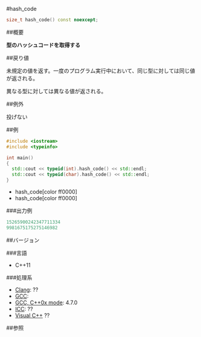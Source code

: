 #hash_code
```cpp
size_t hash_code() const noexcept;
```

##概要

<b>型のハッシュコードを取得する</b>


##戻り値

未規定の値を返す。一度のプログラム実行中において、同じ型に対しては同じ値が返される。

異なる型に対しては異なる値が返される。


##例外

投げない


##例

```cpp
#include <iostream>
#include <typeinfo>

int main()
{
  std::cout << typeid(int).hash_code() << std::endl;
  std::cout << typeid(char).hash_code() << std::endl;
}
```
* hash_code[color ff0000]
* hash_code[color ff0000]

###出力例

```cpp
15265900242347711334
9981675175275146982
```

##バージョン


###言語


- C++11



###処理系

- [Clang](/implementation#clang.md): ??
- [GCC](/implementation#gcc.md): 
- [GCC, C++0x mode](/implementation#gcc.md): 4.7.0
- [ICC](/implementation#icc.md): ??
- [Visual C++](/implementation#visual_cpp.md) ??



##参照


